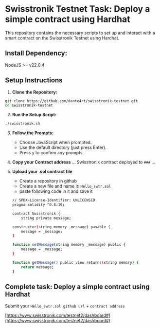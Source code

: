 # Swisstronik Testnet Task: Deploy a simple contract using Hardhat

This repository contains the necessary scripts to set up and interact with a smart contract on the Swisstronik Testnet using Hardhat.

## Install Dependency:

NodeJS >= v22.0.4

## Setup Instructions

1. **Clone the Repository:**
```sh
git clone https://github.com/dante4rt/swisstronik-testnet.git
cd swisstronik-testnet
```

2. **Run the Setup Script:**
```sh
./swisstronik.sh
```

3. **Follow the Prompts:**
    * Choose JavaScript when prompted.
    * Use the default directory (just press Enter).
    * Press y to confirm any prompts.

4. **Copy your Contract address**
    ...
    Swisstronik contract deployed to `###`
    ...
5. **Upload your .sol contract file**
    * Create a repository in github
    * Create a new file and name it: `Hello_swtr.sol`
    * paste following code in it and save it
    ```sh
    // SPDX-License-Identifier: UNLICENSED
    pragma solidity ^0.8.19;

    contract Swisstronik {
        string private message;

    constructor(string memory _message) payable {
        message = _message;
    }

    function setMessage(string memory _message) public {
        message = _message;
    }

    function getMessage() public view returns(string memory) {
        return message;
    }
    ```

## Complete task: Deploy a simple contract using Hardhat

Submit your `Hello_swtr.sol github url` + `contract address`

[https://www.swisstronik.com/testnet2/dashboard#](https://www.swisstronik.com/testnet2/dashboard#)